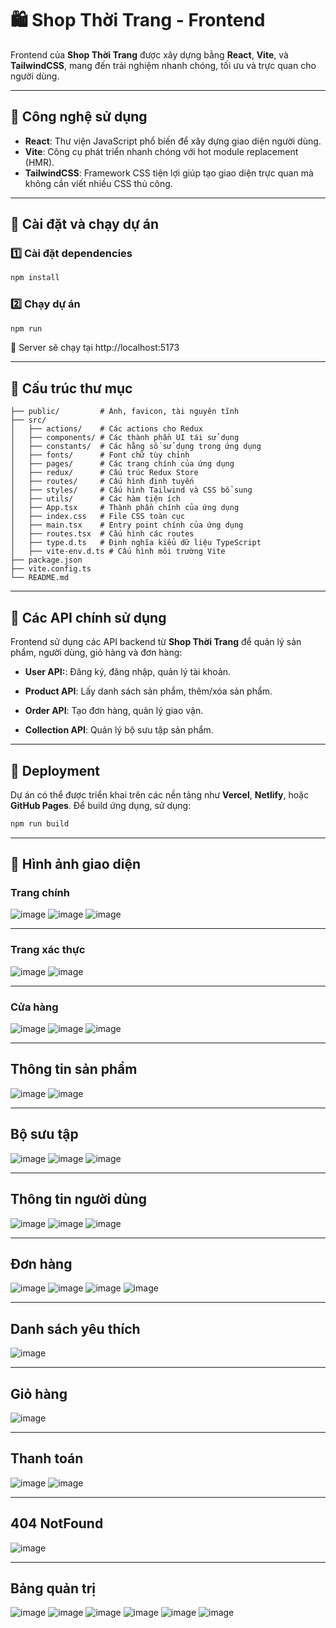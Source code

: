 # 🛍️ Shop Thời Trang - Frontend

Frontend của **Shop Thời Trang** được xây dựng bằng **React**, **Vite**, và **TailwindCSS**, mang đến trải nghiệm nhanh chóng, tối ưu và trực quan cho người dùng.

---

## 🚀 Công nghệ sử dụng

- **React**: Thư viện JavaScript phổ biến để xây dựng giao diện người dùng.
- **Vite**: Công cụ phát triển nhanh chóng với hot module replacement (HMR).
- **TailwindCSS**: Framework CSS tiện lợi giúp tạo giao diện trực quan mà không cần viết nhiều CSS thủ công.

---

## 🔧 Cài đặt và chạy dự án

### **1️⃣ Cài đặt dependencies**

```bash
npm install
```

### **2️⃣ Chạy dự án**

```bash
npm run
```

📌 Server sẽ chạy tại http://localhost:5173

---

## 📂 Cấu trúc thư mục

```
├── public/         # Ảnh, favicon, tài nguyên tĩnh
├── src/
│   ├── actions/    # Các actions cho Redux
│   ├── components/ # Các thành phần UI tái sử dụng
│   ├── constants/  # Các hằng số sử dụng trong ứng dụng
│   ├── fonts/      # Font chữ tùy chỉnh
│   ├── pages/      # Các trang chính của ứng dụng
│   ├── redux/      # Cấu trúc Redux Store
│   ├── routes/     # Cấu hình định tuyến
│   ├── styles/     # Cấu hình Tailwind và CSS bổ sung
│   ├── utils/      # Các hàm tiện ích
│   ├── App.tsx     # Thành phần chính của ứng dụng
│   ├── index.css   # File CSS toàn cục
│   ├── main.tsx    # Entry point chính của ứng dụng
│   ├── routes.tsx  # Cấu hình các routes
│   ├── type.d.ts   # Định nghĩa kiểu dữ liệu TypeScript
│   ├── vite-env.d.ts # Cấu hình môi trường Vite
├── package.json
├── vite.config.ts
└── README.md

```

---

## 🔗 Các API chính sử dụng

Frontend sử dụng các API backend từ **Shop Thời Trang** để quản lý sản phẩm, người dùng, giỏ hàng và đơn hàng:

- **User API:**: Đăng ký, đăng nhập, quản lý tài khoản.

- **Product API**: Lấy danh sách sản phẩm, thêm/xóa sản phẩm.

- **Order API**: Tạo đơn hàng, quản lý giao vận.

- **Collection API**: Quản lý bộ sưu tập sản phẩm.

---

## 🚀 Deployment

Dự án có thể được triển khai trên các nền tảng như **Vercel**, **Netlify**, hoặc **GitHub Pages**. Để build ứng dụng, sử dụng:

```bash
npm run build
```

---

## 🎨 Hình ảnh giao diện
### **Trang chính**
![image](https://github.com/user-attachments/assets/bf4a2f32-bf52-4d29-93c4-f85bbf55e901)
![image](https://github.com/user-attachments/assets/3aadcd97-9316-4f89-8540-45890739d94c)
![image](https://github.com/user-attachments/assets/e709c152-e777-41ef-942b-f05261156107)

---
### **Trang xác thực**
![image](https://github.com/user-attachments/assets/e6606aa0-ee04-4d9f-ae7d-db2d22634830)
![image](https://github.com/user-attachments/assets/0120414e-6553-4eef-9132-c7d3ee083f2b)

---
### **Cửa hàng**
![image](https://github.com/user-attachments/assets/89bc6085-ff8f-4fad-a500-0af48d957911)
![image](https://github.com/user-attachments/assets/b64f8155-cb3c-4d15-8e0e-98cc50265f52)
![image](https://github.com/user-attachments/assets/9f479822-6254-49f2-a737-0d73d19300e2)

---
## **Thông tin sản phẩm**
![image](https://github.com/user-attachments/assets/71d9d17c-22cd-43c9-810e-f2e4484e9dd3)
![image](https://github.com/user-attachments/assets/45af8b4a-4e6a-47dd-a258-0102c39ca429)

---
## **Bộ sưu tập**
![image](https://github.com/user-attachments/assets/7047fbbd-f426-4d74-bf7e-5dee9625b467)
![image](https://github.com/user-attachments/assets/8f5e6829-b8f9-4a03-9964-b01ca54646bd)
![image](https://github.com/user-attachments/assets/357e4e29-2be6-40b3-ba77-b460315bd654)

---
## **Thông tin người dùng**
![image](https://github.com/user-attachments/assets/563063cd-7ac5-4809-8190-a33e25a573d9)
![image](https://github.com/user-attachments/assets/f4e73c47-49c5-4727-a358-33f4d00b6e53)
![image](https://github.com/user-attachments/assets/4fbbe03d-819e-4417-be66-782e92a8adb6)

---
## **Đơn hàng**
![image](https://github.com/user-attachments/assets/839811b3-4db6-4d3c-954f-bc951433ecd2)
![image](https://github.com/user-attachments/assets/d881ccaf-3ea7-4003-822b-59d0fc2b16e7)
![image](https://github.com/user-attachments/assets/73ea02af-ec6f-48a6-84eb-9f7c134d872d)
![image](https://github.com/user-attachments/assets/4409b086-b048-4ac0-b368-7960ec3558ef)

---
## **Danh sách yêu thích**
![image](https://github.com/user-attachments/assets/1827c4a6-2055-4c76-820e-902d23d36232)

---
## **Giỏ hàng**
![image](https://github.com/user-attachments/assets/ccfd85e3-c71d-4a12-b7af-b5e7d027a854)

---
## **Thanh toán**
![image](https://github.com/user-attachments/assets/d2beed77-a73a-4a3c-9ee3-5441ce0fc808)
![image](https://github.com/user-attachments/assets/cc891592-60eb-43f2-be46-d51839044b35)

---
## **404 NotFound**
![image](https://github.com/user-attachments/assets/0a340b4f-5299-46c5-b875-4dd722fa6a7b)

---
## **Bảng quản trị**
![image](https://github.com/user-attachments/assets/b97baba9-c913-4696-9293-ebb0199fccdd)
![image](https://github.com/user-attachments/assets/8fee8ecb-5db9-4f15-9ec2-56d0ec13a910)
![image](https://github.com/user-attachments/assets/53276428-66b9-458e-a982-151a6f14fcb6)
![image](https://github.com/user-attachments/assets/9e0f8747-2616-4f8b-991c-7214b1c56a57)
![image](https://github.com/user-attachments/assets/997c0510-0302-43a2-b0a5-ff8cca020298)
![image](https://github.com/user-attachments/assets/ff08bcc4-0844-44df-aa9a-8a97571aa3f9)


